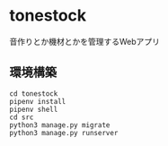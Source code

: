 # tonestock

音作りとか機材とかを管理するWebアプリ

## 環境構築
```
cd tonestock
pipenv install
pipenv shell
cd src 
python3 manage.py migrate
python3 manage.py runserver
```
